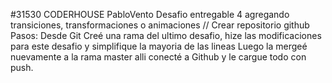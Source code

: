 #31530 CODERHOUSE PabloVento
Desafio entregable 4
agregando transiciones, transformaciones o animaciones // Crear repositorio github
Pasos:
Desde Git
Creé una rama del ultimo desafio,
hize las modificaciones para este desafio y simplifique la mayoria de las lineas 
Luego la mergeé nuevamente a la rama master
alli conecté a Github y le cargue todo con push.
